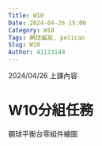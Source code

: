 ```yaml
---
Title: W10
Date: 2024-04-26 15:00
Category: W10
Tags: 網誌編寫, pelican
Slug: W10
Author: 41123149
---
```


2024/04/26 上課內容

<!-- PELICAN_END_SUMMARY -->

# W10分組任務
鋼球平衡台零組件繪圖